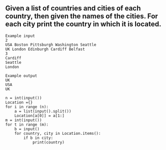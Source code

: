 ## Given a list of countries and cities of each country, then given the names of the cities. For each city print the country in which it is located.

```
Example input
2
USA Boston Pittsburgh Washington Seattle
UK London Edinburgh Cardiff Belfast
3
Cardiff
Seattle
London

Example output
UK
USA
UK
```

```
n = int(input())
Location ={}
for i in range (n):
    a = list(input().split())
    Location[a[0]] = a[1:]
m = int(input())
for t in range (m):
    b = input()
    for country, city in Location.items():
        if b in city:
            print(country)

```
